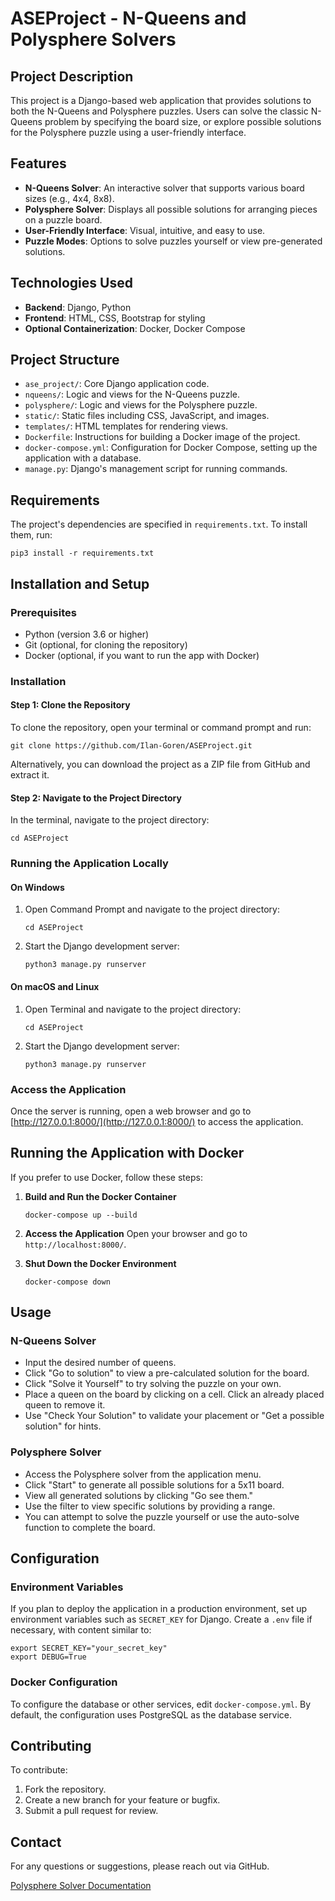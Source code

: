 # ASEProject - N-Queens and Polysphere Solvers

## Project Description
This project is a Django-based web application that provides solutions to both the N-Queens and Polysphere puzzles. Users can solve the classic N-Queens problem by specifying the board size, or explore possible solutions for the Polysphere puzzle using a user-friendly interface.

## Features
- **N-Queens Solver**: An interactive solver that supports various board sizes (e.g., 4x4, 8x8).
- **Polysphere Solver**: Displays all possible solutions for arranging pieces on a puzzle board.
- **User-Friendly Interface**: Visual, intuitive, and easy to use.
- **Puzzle Modes**: Options to solve puzzles yourself or view pre-generated solutions.

## Technologies Used
- **Backend**: Django, Python
- **Frontend**: HTML, CSS, Bootstrap for styling
- **Optional Containerization**: Docker, Docker Compose

## Project Structure
- `ase_project/`: Core Django application code.
- `nqueens/`: Logic and views for the N-Queens puzzle.
- `polysphere/`: Logic and views for the Polysphere puzzle.
- `static/`: Static files including CSS, JavaScript, and images.
- `templates/`: HTML templates for rendering views.
- `Dockerfile`: Instructions for building a Docker image of the project.
- `docker-compose.yml`: Configuration for Docker Compose, setting up the application with a database.
- `manage.py`: Django's management script for running commands.

## Requirements
The project's dependencies are specified in `requirements.txt`. To install them, run:

    pip3 install -r requirements.txt

## Installation and Setup

### Prerequisites
- Python (version 3.6 or higher)
- Git (optional, for cloning the repository)
- Docker (optional, if you want to run the app with Docker)

### Installation

#### Step 1: Clone the Repository
To clone the repository, open your terminal or command prompt and run:

    git clone https://github.com/Ilan-Goren/ASEProject.git

Alternatively, you can download the project as a ZIP file from GitHub and extract it.

#### Step 2: Navigate to the Project Directory
In the terminal, navigate to the project directory:

    cd ASEProject

### Running the Application Locally

#### On Windows
1. Open Command Prompt and navigate to the project directory:

       cd ASEProject

2. Start the Django development server:

       python3 manage.py runserver

#### On macOS and Linux
1. Open Terminal and navigate to the project directory:

       cd ASEProject

2. Start the Django development server:

       python3 manage.py runserver

### Access the Application
Once the server is running, open a web browser and go to [http://127.0.0.1:8000/](http://127.0.0.1:8000/) to access the application.

## Running the Application with Docker

If you prefer to use Docker, follow these steps:

1. **Build and Run the Docker Container**
   
       docker-compose up --build

2. **Access the Application**
   Open your browser and go to `http://localhost:8000/`.

3. **Shut Down the Docker Environment**
   
       docker-compose down

## Usage

### N-Queens Solver
- Input the desired number of queens.
- Click "Go to solution" to view a pre-calculated solution for the board.
- Click "Solve it Yourself" to try solving the puzzle on your own.
- Place a queen on the board by clicking on a cell. Click an already placed queen to remove it.
- Use "Check Your Solution" to validate your placement or "Get a possible solution" for hints.

### Polysphere Solver
- Access the Polysphere solver from the application menu.
- Click "Start" to generate all possible solutions for a 5x11 board.
- View all generated solutions by clicking "Go see them."
- Use the filter to view specific solutions by providing a range.
- You can attempt to solve the puzzle yourself or use the auto-solve function to complete the board.

## Configuration

### Environment Variables
If you plan to deploy the application in a production environment, set up environment variables such as `SECRET_KEY` for Django. Create a `.env` file if necessary, with content similar to:

    export SECRET_KEY="your_secret_key"
    export DEBUG=True

### Docker Configuration
To configure the database or other services, edit `docker-compose.yml`. By default, the configuration uses PostgreSQL as the database service.

## Contributing
To contribute:
1. Fork the repository.
2. Create a new branch for your feature or bugfix.
3. Submit a pull request for review.

## Contact
For any questions or suggestions, please reach out via GitHub.

[Polysphere Solver Documentation](https://github.com/user-attachments/files/17577804/polyshpere.solver.explained.docx)
